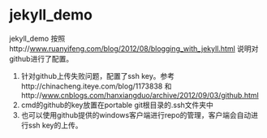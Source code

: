 jekyll_demo
===========

jekyll_demo
按照http://www.ruanyifeng.com/blog/2012/08/blogging_with_jekyll.html 
说明对github进行了配置。
1. 针对github上传失败问题，配置了ssh key。参考http://chinacheng.iteye.com/blog/1173838
和http://www.cnblogs.com/hanxiangduo/archive/2012/09/03/github.html
2. cmd的github的key放置在portable git根目录的.ssh文件夹中
3. 也可以使用github提供的windows客户端进行repo的管理，客户端会自动进行ssh key的上传。
